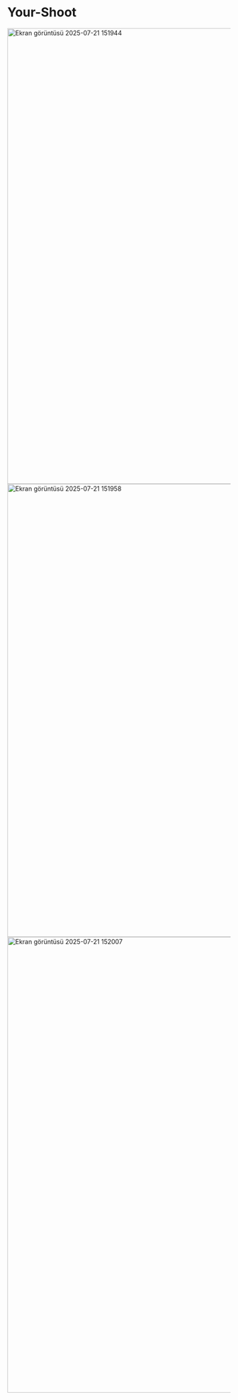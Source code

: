 # Your-Shoot
<img width="1882" height="1027" alt="Ekran görüntüsü 2025-07-21 151944" src="https://github.com/user-attachments/assets/f69dbf5a-d3c7-4e6e-9a7a-2702d246e9c1" />
<img width="1881" height="1021" alt="Ekran görüntüsü 2025-07-21 151958" src="https://github.com/user-attachments/assets/6c7f2b25-5dad-4b06-a966-0879692c437a" />
<img width="1875" height="1027" alt="Ekran görüntüsü 2025-07-21 152007" src="https://github.com/user-attachments/assets/7851430a-a6a6-444f-b4e9-b2fca53e21cb" />

